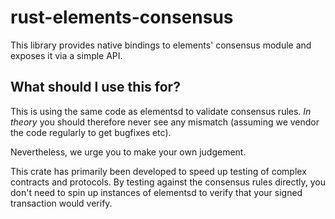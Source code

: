 # rust-elements-consensus

This library provides native bindings to elements' consensus module and exposes it via a simple API.

## What should I use this for?

This is using the same code as elementsd to validate consensus rules.
_In theory_ you should therefore never see any mismatch (assuming we vendor the code regularly to get bugfixes etc).

Nevertheless, we urge you to make your own judgement.

This crate has primarily been developed to speed up testing of complex contracts and protocols.
By testing against the consensus rules directly, you don't need to spin up instances of elementsd to verify that your signed transaction would verify.
